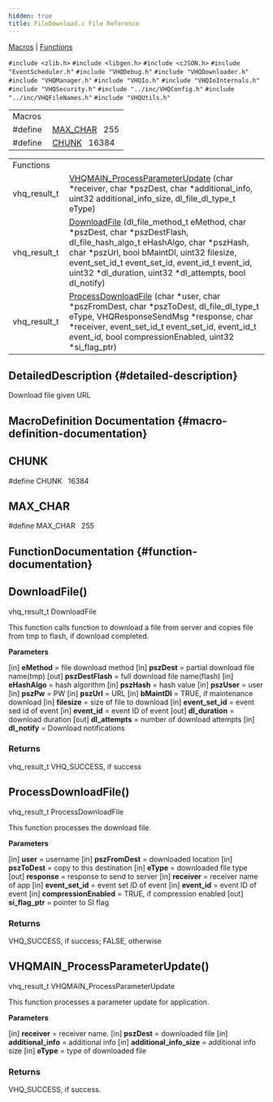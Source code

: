 ```yaml
---
hidden: true
title: FileDownload.c File Reference
---
```


[Macros](#define-members) \| [Functions](#func-members)

`#include <zlib.h>`
`#include <libgen.h>`
`#include <cJSON.h>`
`#include "EventScheduler.h"`
`#include "VHQDebug.h"`
`#include "VHQDownloader.h"`
`#include "VHQManager.h"`
`#include "VHQIo.h"`
`#include "VHQIoInternals.h"`
`#include "VHQSecurity.h"`
`#include "../inc/VHQConfig.h"`
`#include "../inc/VHQFileNames.h"`
`#include "VHQUtils.h"`

|          |                                                      |
|----------|------------------------------------------------------|
| Macros   |                                                      |
| #define  | [MAX_CHAR](#a82acb32225c05e9aa4c524c40bc5852a)   255 |
| #define  | [CHUNK](#a25022864dfc8ec428e7128282e57b136)   16384  |

|  |  |
|----|----|
| Functions |  |
| vhq_result_t  | [VHQMAIN_ProcessParameterUpdate](#aec8b120499ecebf6cb9e2ba1b815e06a) (char \*receiver, char \*pszDest, char \*additional_info, uint32 additional_info_size, dl_file_dl_type_t eType) |
| vhq_result_t  | [DownloadFile](#aa3414fa71d3b4e462fb315c03df25f47) (dl_file_method_t eMethod, char \*pszDest, char \*pszDestFlash, dl_file_hash_algo_t eHashAlgo, char \*pszHash, char \*pszUrl, bool bMaintDl, uint32 filesize, event_set_id_t event_set_id, event_id_t event_id, uint32 \*dl_duration, uint32 \*dl_attempts, bool dl_notify) |
| vhq_result_t  | [ProcessDownloadFile](#ae39de27973e7d48f7dcc630a95b362a6) (char \*user, char \*pszFromDest, char \*pszToDest, dl_file_dl_type_t eType, VHQResponseSendMsg \*response, char \*receiver, event_set_id_t event_set_id, event_id_t event_id, bool compressionEnabled, uint32 \*si_flag_ptr) |

## DetailedDescription {#detailed-description}

Download file given URL

## MacroDefinition Documentation {#macro-definition-documentation}

## CHUNK <a href="#a25022864dfc8ec428e7128282e57b136" id="a25022864dfc8ec428e7128282e57b136"></a>

<p>#define CHUNK   16384</p>

## MAX_CHAR <a href="#a82acb32225c05e9aa4c524c40bc5852a" id="a82acb32225c05e9aa4c524c40bc5852a"></a>

<p>#define MAX_CHAR   255</p>

## FunctionDocumentation {#function-documentation}

## DownloadFile() <a href="#aa3414fa71d3b4e462fb315c03df25f47" id="aa3414fa71d3b4e462fb315c03df25f47"></a>

<p>vhq_result_t DownloadFile</p>

This function calls function to download a file from server and copies file from tmp to flash, if download completed.

**Parameters**

\[in\] **eMethod** = file download method \[in\] **pszDest** = partial download file name(tmp) \[out\] **pszDestFlash** = full download file name(flash) \[in\] **eHashAlgo** = hash algorithm \[in\] **pszHash** = hash value \[in\] **pszUser** = user \[in\] **pszPw** = PW \[in\] **pszUrl** = URL \[in\] **bMaintDl** = TRUE, if maintenance download \[in\] **filesize** = size of file to download \[in\] **event_set_id** = event sed id of event \[in\] **event_id** = event ID of event \[out\] **dl_duration** = download duration \[out\] **dl_attempts** = number of download attempts \[in\] **dl_notify** = Download notifications

### Returns

vhq_result_t VHQ_SUCCESS, if success

## ProcessDownloadFile() <a href="#ae39de27973e7d48f7dcc630a95b362a6" id="ae39de27973e7d48f7dcc630a95b362a6"></a>

<p>vhq_result_t ProcessDownloadFile</p>

This function processes the download file.

**Parameters**

\[in\] **user** = username \[in\] **pszFromDest** = downloaded location \[in\] **pszToDest** = copy to this destination \[in\] **eType** = downloaded file type \[out\] **response** = response to send to server \[in\] **receiver** = receiver name of app \[in\] **event_set_id** = event set ID of event \[in\] **event_id** = event ID of event \[in\] **compressionEnabled** = TRUE, if compression enabled \[out\] **si_flag_ptr** = pointer to SI flag

### Returns

VHQ_SUCCESS, if success; FALSE, otherwise

## VHQMAIN_ProcessParameterUpdate() <a href="#aec8b120499ecebf6cb9e2ba1b815e06a" id="aec8b120499ecebf6cb9e2ba1b815e06a"></a>

<p>vhq_result_t VHQMAIN_ProcessParameterUpdate</p>

This function processes a parameter update for application.

**Parameters**

\[in\] **receiver** = receiver name. \[in\] **pszDest** = downloaded file \[in\] **additional_info** = additional info \[in\] **additional_info_size** = additional info size \[in\] **eType** = type of downloaded file

### Returns

VHQ_SUCCESS, if success.
